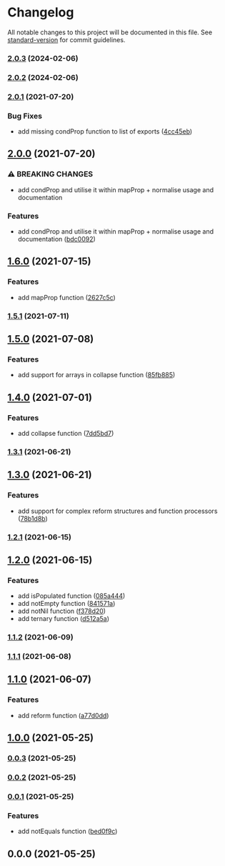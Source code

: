 # Changelog

All notable changes to this project will be documented in this file. See [standard-version](https://github.com/conventional-changelog/standard-version) for commit guidelines.

### [2.0.3](https://github.com/growthops-digital/ext-ramda/compare/v2.0.2...v2.0.3) (2024-02-06)

### [2.0.2](https://github.com/growthops-digital/ext-ramda/compare/v2.0.1...v2.0.2) (2024-02-06)

### [2.0.1](https://github.com/growthops-digital/ext-ramda/compare/v2.0.0...v2.0.1) (2021-07-20)


### Bug Fixes

* add missing condProp function to list of exports ([4cc45eb](https://github.com/growthops-digital/ext-ramda/commit/4cc45eb7f0362f960f2745356d3de3ae76e79ea2))

## [2.0.0](https://github.com/growthops-digital/ext-ramda/compare/v1.6.0...v2.0.0) (2021-07-20)


### ⚠ BREAKING CHANGES

* add condProp and utilise it within mapProp + normalise usage and documentation

### Features

* add condProp and utilise it within mapProp + normalise usage and documentation ([bdc0092](https://github.com/growthops-digital/ext-ramda/commit/bdc0092b61e2ad0d11fed5ec503b7da4b5972a4a))

## [1.6.0](https://github.com/growthops-digital/ext-ramda/compare/v1.5.1...v1.6.0) (2021-07-15)


### Features

* add mapProp function ([2627c5c](https://github.com/growthops-digital/ext-ramda/commit/2627c5c9b0d72b6ac31a54d58dd8f0e52f34f1a3))

### [1.5.1](https://github.com/growthops-digital/ext-ramda/compare/v1.5.0...v1.5.1) (2021-07-11)

## [1.5.0](https://github.com/growthops-digital/ext-ramda/compare/v1.4.0...v1.5.0) (2021-07-08)


### Features

* add support for arrays in collapse function ([85fb885](https://github.com/growthops-digital/ext-ramda/commit/85fb88518a8d65a12fae44f919d6e7082af48954))

## [1.4.0](https://github.com/growthops-digital/ext-ramda/compare/v1.3.1...v1.4.0) (2021-07-01)


### Features

* add collapse function ([7dd5bd7](https://github.com/growthops-digital/ext-ramda/commit/7dd5bd764d42c710c11aae1e986ba90f3ce52706))

### [1.3.1](https://github.com/growthops-digital/ext-ramda/compare/v1.3.0...v1.3.1) (2021-06-21)

## [1.3.0](https://github.com/growthops-digital/ext-ramda/compare/v1.2.1...v1.3.0) (2021-06-21)


### Features

* add support for complex reform structures and function processors ([78b1d8b](https://github.com/growthops-digital/ext-ramda/commit/78b1d8b52d6a2aa8deaece9e34c508bcbacac0be))

### [1.2.1](https://github.com/growthops-digital/ext-ramda/compare/v1.2.0...v1.2.1) (2021-06-15)

## [1.2.0](https://github.com/growthops-digital/ext-ramda/compare/v1.1.2...v1.2.0) (2021-06-15)


### Features

* add isPopulated function ([085a444](https://github.com/growthops-digital/ext-ramda/commit/085a444093f3a252ad018a514a07a1dfee1397a6))
* add notEmpty function ([841571a](https://github.com/growthops-digital/ext-ramda/commit/841571a6d8429fda410ef4d9a3ccec02c81fd001))
* add notNil function ([f378d20](https://github.com/growthops-digital/ext-ramda/commit/f378d206a16a526e47d2a4bbf49de9cfc18b4a5e))
* add ternary function ([d512a5a](https://github.com/growthops-digital/ext-ramda/commit/d512a5abf4409550fa9b7df16d43eb09b1d3cc56))

### [1.1.2](https://github.com/growthops-digital/ext-ramda/compare/v1.1.1...v1.1.2) (2021-06-09)

### [1.1.1](https://github.com/growthops-digital/ext-ramda/compare/v1.1.0...v1.1.1) (2021-06-08)

## [1.1.0](https://github.com/growthops-digital/ext-ramda/compare/v1.0.0...v1.1.0) (2021-06-07)


### Features

* add reform function ([a77d0dd](https://github.com/growthops-digital/ext-ramda/commit/a77d0dd5a7e05661a271a42617f3ae02b41f4cb0))

## [1.0.0](https://github.com/growthops-digital/ext-ramda/compare/v0.0.3...v1.0.0) (2021-05-25)

### [0.0.3](https://github.com/growthops-digital/ext-ramda/compare/v0.0.2...v0.0.3) (2021-05-25)

### [0.0.2](https://github.com/growthops-digital/ext-ramda/compare/v0.0.1...v0.0.2) (2021-05-25)

### [0.0.1](https://github.com/growthops-digital/ext-ramda/compare/v0.0.0...v0.0.1) (2021-05-25)


### Features

* add notEquals function ([bed0f9c](https://github.com/growthops-digital/ext-ramda/commit/bed0f9c7c52d4f424784cbcc3569434d3a926d5e))

## 0.0.0 (2021-05-25)
